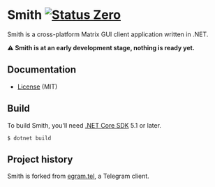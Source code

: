 # Smith [![Status Zero][status-zero]][andivionian-status-classifier]

Smith is a cross-platform Matrix GUI client application written in .NET.

**⚠ Smith is at an early development stage, nothing is ready yet.**

Documentation
-------------

- [License][license] (MIT)

Build
-----

To build Smith, you'll need [.NET Core SDK][dotnet] 5.1 or later.

```
$ dotnet build
```

Project history
---------------

Smith is forked from [egram.tel][], a Telegram client.

[dotnet]: https://dotnet.microsoft.com/download
[egram.tel]: https://github.com/egramtel/egram.tel
[license]: ./LICENSE
[status-zero]: https://img.shields.io/badge/status-zero-lightgrey.svg

[andivionian-status-classifier]: https://github.com/ForNeVeR/andivionian-status-classifier#status-zero-
